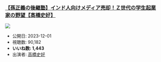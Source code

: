 ### [【孫正義の後継塾】インド人向けメディア売却！Ｚ世代の学生起業家の野望【高橋史好】](https://www.youtube.com/watch?v=1Q7vkYMwAlY)
[![](https://img.youtube.com/vi/1Q7vkYMwAlY/sddefault.jpg)](https://www.youtube.com/watch?v=1Q7vkYMwAlY)
-   公開日: 2023-12-01
-   視聴数: 90,182
-   **いいね数: 1,443**
-   出演者: [高橋史好](/rehacq_fan/people/高橋史好 "wikilink")
